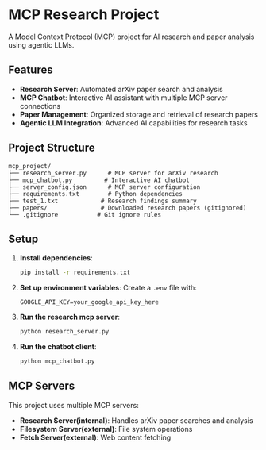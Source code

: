 # MCP Research Project

A Model Context Protocol (MCP) project for AI research and paper analysis using agentic LLMs.

## Features

- **Research Server**: Automated arXiv paper search and analysis
- **MCP Chatbot**: Interactive AI assistant with multiple MCP server connections
- **Paper Management**: Organized storage and retrieval of research papers
- **Agentic LLM Integration**: Advanced AI capabilities for research tasks

## Project Structure

```
mcp_project/
├── research_server.py      # MCP server for arXiv research
├── mcp_chatbot.py         # Interactive AI chatbot
├── server_config.json      # MCP server configuration
├── requirements.txt        # Python dependencies
├── test_1.txt            # Research findings summary
├── papers/               # Downloaded research papers (gitignored)
└── .gitignore           # Git ignore rules
```

## Setup

1. **Install dependencies**:

   ```bash
   pip install -r requirements.txt
   ```

2. **Set up environment variables**:
   Create a `.env` file with:

   ```
   GOOGLE_API_KEY=your_google_api_key_here
   ```

3. **Run the research mcp server**:

   ```bash
   python research_server.py
   ```

4. **Run the chatbot client**:
   ```bash
   python mcp_chatbot.py
   ```

## MCP Servers

This project uses multiple MCP servers:

- **Research Server(internal)**: Handles arXiv paper searches and analysis
- **Filesystem Server(external)**: File system operations
- **Fetch Server(external)**: Web content fetching
